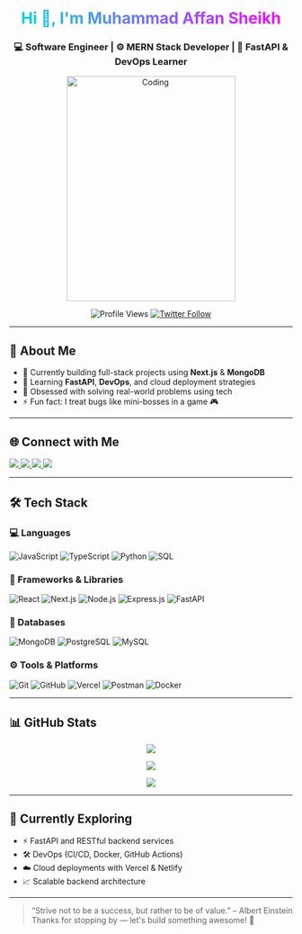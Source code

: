 <!-- Header -->
<h1 align="center" style="background: linear-gradient(to right, #00dbde, #fc00ff); -webkit-background-clip: text; color: transparent;">
  Hi 👋, I'm Muhammad Affan Sheikh
</h1>

<h3 align="center">
  💻 Software Engineer | ⚙️ MERN Stack Developer | 🚀 FastAPI & DevOps Learner
</h3>

<p align="center">
  <img src="https://i.pinimg.com/originals/81/17/8b/81178b47a8598f0c81c4799f2cdd4057.gif" alt="Coding" width="300" height="400"/>
</p>

<p align="center">
  <img src="https://komarev.com/ghpvc/?username=iaffansheikh21&label=Profile%20views&color=0e75b6&style=flat" alt="Profile Views" />
  <a href="https://twitter.com/iaffansheikh21" target="_blank">
    <img src="https://img.shields.io/twitter/follow/iaffansheikh21?logo=twitter&style=flat-square" alt="Twitter Follow" />
  </a>
</p>

---

## 🧠 About Me

- 🔭 Currently building full-stack projects using **Next.js** & **MongoDB**
- 🌱 Learning **FastAPI**, **DevOps**, and cloud deployment strategies
- 🧩 Obsessed with solving real-world problems using tech
- ⚡ Fun fact: I treat bugs like mini-bosses in a game 🎮

---

## 🌐 Connect with Me

<p>
  <a href="https://twitter.com/iaffansheikh21" target="_blank">
    <img src="https://img.shields.io/badge/Twitter-1DA1F2?style=for-the-badge&logo=twitter&logoColor=white"/>
  </a>
  <a href="https://www.linkedin.com/in/iaffansheikh21/" target="_blank">
    <img src="https://img.shields.io/badge/LinkedIn-0077B5?style=for-the-badge&logo=linkedin&logoColor=white"/>
  </a>
  <a href="https://facebook.com/iaffansheikh21" target="_blank">
    <img src="https://img.shields.io/badge/Facebook-1877F2?style=for-the-badge&logo=facebook&logoColor=white"/>
  </a>
  <a href="https://instagram.com/iaffansheikh21" target="_blank">
    <img src="https://img.shields.io/badge/Instagram-E4405F?style=for-the-badge&logo=instagram&logoColor=white"/>
  </a>
</p>

---

## 🛠️ Tech Stack

### 💻 Languages
![JavaScript](https://img.shields.io/badge/JavaScript-F7DF1E?style=flat&logo=javascript&logoColor=black)
![TypeScript](https://img.shields.io/badge/TypeScript-3178C6?style=flat&logo=typescript&logoColor=white)
![Python](https://img.shields.io/badge/Python-3776AB?style=flat&logo=python&logoColor=white)
![SQL](https://img.shields.io/badge/SQL-336791?style=flat&logo=postgresql&logoColor=white)

### 🧬 Frameworks & Libraries
![React](https://img.shields.io/badge/React-20232A?style=flat&logo=react&logoColor=61DAFB)
![Next.js](https://img.shields.io/badge/Next.js-000000?style=flat&logo=nextdotjs&logoColor=white)
![Node.js](https://img.shields.io/badge/Node.js-339933?style=flat&logo=nodedotjs&logoColor=white)
![Express.js](https://img.shields.io/badge/Express.js-000000?style=flat&logo=express&logoColor=white)
![FastAPI](https://img.shields.io/badge/FastAPI-005571?style=flat&logo=fastapi)

### 💄️ Databases
![MongoDB](https://img.shields.io/badge/MongoDB-4EA94B?style=flat&logo=mongodb&logoColor=white)
![PostgreSQL](https://img.shields.io/badge/PostgreSQL-336791?style=flat&logo=postgresql&logoColor=white)
![MySQL](https://img.shields.io/badge/MySQL-4479A1?style=flat&logo=mysql&logoColor=white)

### ⚙️ Tools & Platforms
![Git](https://img.shields.io/badge/Git-F05032?style=flat&logo=git&logoColor=white)
![GitHub](https://img.shields.io/badge/GitHub-181717?style=flat&logo=github&logoColor=white)
![Vercel](https://img.shields.io/badge/Vercel-000000?style=flat&logo=vercel&logoColor=white)
![Postman](https://img.shields.io/badge/Postman-FF6C37?style=flat&logo=postman&logoColor=white)
![Docker](https://img.shields.io/badge/Docker-2496ED?style=flat&logo=docker&logoColor=white)

---

## 📊 GitHub Stats

<p align="center">
  <img src="https://github-readme-stats.vercel.app/api?username=iaffansheikh21&show_icons=true&theme=tokyonight" />
</p>
<p align="center">
  <img src="https://github-readme-streak-stats.herokuapp.com/?user=iaffansheikh21&theme=tokyonight" />
</p>
<p align="center">
  <img src="https://github-readme-stats.vercel.app/api/top-langs/?username=iaffansheikh21&layout=compact&theme=tokyonight" />
</p>

---

## 🚀 Currently Exploring

- ⚡ FastAPI and RESTful backend services
- 🛠️ DevOps (CI/CD, Docker, GitHub Actions)
- ☁️ Cloud deployments with Vercel & Netlify
- 📈 Scalable backend architecture

---

> “Strive not to be a success, but rather to be of value.” – Albert Einstein  
> Thanks for stopping by — let's build something awesome! 🚀
